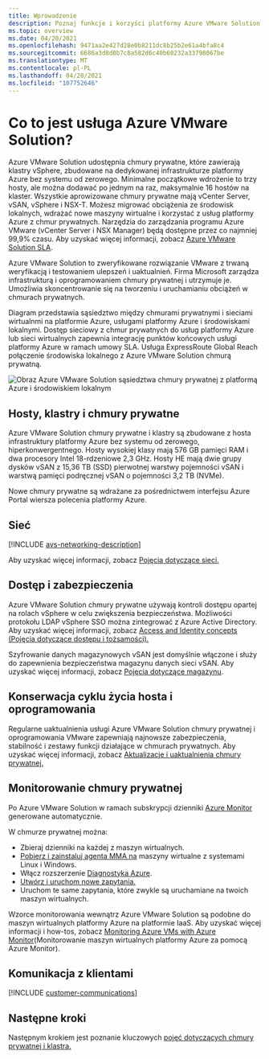 ```yaml
---
title: Wprowadzenie
description: Poznaj funkcje i korzyści platformy Azure VMware Solution wdrażania obciążeń opartych na programie VMware i zarządzania nimi na platformie Azure. Azure VMware Solution SLA gwarantuje, że narzędzia do zarządzania programu Azure VMware (vCenter Server i NSX Manager) będą dostępne przez co najmniej 99,9% czasu.
ms.topic: overview
ms.date: 04/20/2021
ms.openlocfilehash: 9471aa2e427d28e0b8211dc8b25b2e61a4bfa8c4
ms.sourcegitcommit: 6686a3d8d8b7c8a582d6c40b60232a33798067be
ms.translationtype: MT
ms.contentlocale: pl-PL
ms.lasthandoff: 04/20/2021
ms.locfileid: "107752646"
---
```

# <a name="what-is-azure-vmware-solution"></a>Co to jest usługa Azure VMware Solution?

Azure VMware Solution udostępnia chmury prywatne, które zawierają klastry vSphere, zbudowane na dedykowanej infrastrukturze platformy Azure bez systemu od zerowego. Minimalne początkowe wdrożenie to trzy hosty, ale można dodawać po jednym na raz, maksymalnie 16 hostów na klaster.  Wszystkie aprowizowane chmury prywatne mają vCenter Server, vSAN, vSphere i NSX-T. Możesz migrować obciążenia ze środowisk lokalnych, wdrażać nowe maszyny wirtualne i korzystać z usług platformy Azure z chmur prywatnych.  Narzędzia do zarządzania programu Azure VMware (vCenter Server i NSX Manager) będą dostępne przez co najmniej 99,9% czasu. Aby uzyskać więcej informacji, zobacz [Azure VMware Solution SLA](https://aka.ms/avs/sla).

Azure VMware Solution to zweryfikowane rozwiązanie VMware z trwaną weryfikacją i testowaniem ulepszeń i uaktualnień. Firma Microsoft zarządza infrastrukturą i oprogramowaniem chmury prywatnej i utrzymuje je. Umożliwia skoncentrowanie się na tworzeniu i uruchamianiu obciążeń w chmurach prywatnych. 

Diagram przedstawia sąsiedztwo między chmurami prywatnymi i sieciami wirtualnmi na platformie Azure, usługami platformy Azure i środowiskami lokalnymi. Dostęp sieciowy z chmur prywatnych do usług platformy Azure lub sieci wirtualnych zapewnia integrację punktów końcowych usługi platformy Azure w ramach umowy SLA. Usługa ExpressRoute Global Reach połączenie środowiska lokalnego z Azure VMware Solution chmurą prywatną. 

![Obraz Azure VMware Solution sąsiedztwa chmury prywatnej z platformą Azure i środowiskiem lokalnym](./media/adjacency-overview-drawing-final.png)

## <a name="hosts-clusters-and-private-clouds"></a>Hosty, klastry i chmury prywatne

Azure VMware Solution chmury prywatne i klastry są zbudowane z hosta infrastruktury platformy Azure bez systemu od zerowego, hiperkonwergentnego. Hosty wysokiej klasy mają 576 GB pamięci RAM i dwa procesory Intel 18-rdzeniowe 2,3 GHz. Hosty HE mają dwie grupy dysków vSAN z 15,36 TB (SSD) pierwotnej warstwy pojemności vSAN i warstwą pamięci podręcznej vSAN o pojemności 3,2 TB (NVMe).

Nowe chmury prywatne są wdrażane za pośrednictwem interfejsu Azure Portal wiersza polecenia platformy Azure.

## <a name="networking"></a>Sieć

[!INCLUDE [avs-networking-description](includes/azure-vmware-solution-networking-description.md)]

Aby uzyskać więcej informacji, zobacz [Pojęcia dotyczące sieci.](concepts-networking.md)

## <a name="access-and-security"></a>Dostęp i zabezpieczenia

Azure VMware Solution chmury prywatne używają kontroli dostępu opartej na rolach vSphere w celu zwiększenia bezpieczeństwa. Możliwości protokołu LDAP vSphere SSO można zintegrować z Azure Active Directory. Aby uzyskać więcej informacji, zobacz [Access and Identity concepts (Pojęcia dotyczące dostępu i tożsamości).](concepts-identity.md)  

Szyfrowanie danych magazynowych vSAN jest domyślnie włączone i służy do zapewnienia bezpieczeństwa magazynu danych sieci vSAN. Aby uzyskać więcej informacji, zobacz [Pojęcia dotyczące magazynu](concepts-storage.md).

## <a name="host-and-software-lifecycle-maintenance"></a>Konserwacja cyklu życia hosta i oprogramowania

Regularne uaktualnienia usługi Azure VMware Solution chmury prywatnej i oprogramowania VMware zapewniają najnowsze zabezpieczenia, stabilność i zestawy funkcji działające w chmurach prywatnych. Aby uzyskać więcej informacji, zobacz [Aktualizacje i uaktualnienia chmury prywatnej.](concepts-upgrades.md)

## <a name="monitoring-your-private-cloud"></a>Monitorowanie chmury prywatnej

Po Azure VMware Solution w ramach subskrypcji dzienniki [Azure Monitor](../azure-monitor/overview.md) generowane automatycznie. 

W chmurze prywatnej można:
- Zbieraj dzienniki na każdej z maszyn wirtualnych.
- [Pobierz i zainstaluj agenta MMA na](../azure-monitor/agents/log-analytics-agent.md#installation-options) maszyny wirtualne z systemami Linux i Windows.
- Włącz rozszerzenie [Diagnostyka Azure](../azure-monitor/agents/diagnostics-extension-overview.md).
- [Utwórz i uruchom nowe zapytania.](../azure-monitor/logs/data-platform-logs.md#log-queries)
- Uruchom te same zapytania, które zwykle są uruchamiane na twoich maszyn wirtualnych.

Wzorce monitorowania wewnątrz Azure VMware Solution są podobne do maszyn wirtualnych platformy Azure na platformie IaaS. Aby uzyskać więcej informacji i how-tos, zobacz [Monitoring Azure VMs with Azure Monitor](../azure-monitor/vm/monitor-vm-azure.md)(Monitorowanie maszyn wirtualnych platformy Azure za pomocą Azure Monitor).

## <a name="customer-communication"></a>Komunikacja z klientami
[!INCLUDE [customer-communications](includes/customer-communications.md)]

## <a name="next-steps"></a>Następne kroki

Następnym krokiem jest poznanie kluczowych [pojęć dotyczących chmury prywatnej i klastra.](concepts-private-clouds-clusters.md)

<!-- LINKS - external -->

<!-- LINKS - internal -->
[concepts-private-clouds-clusters]: ./concepts-private-clouds-clusters.md


